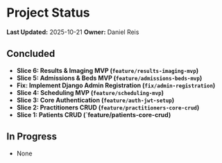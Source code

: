 # Project Status

**Last Updated:** 2025-10-21
**Owner:** Daniel Reis

## Concluded
- **Slice 6: Results & Imaging MVP (`feature/results-imaging-mvp`)**
- **Slice 5: Admissions & Beds MVP (`feature/admissions-beds-mvp`)**
- **Fix: Implement Django Admin Registration (`fix/admin-registration`)**
- **Slice 4: Scheduling MVP (`feature/scheduling-mvp`)**
- **Slice 3: Core Authentication (`feature/auth-jwt-setup`)**
- **Slice 2: Practitioners CRUD (`feature/practitioners-core-crud`)**
- **Slice 1: Patients CRUD (`feature/patients-core-crud)**

## In Progress
- None
